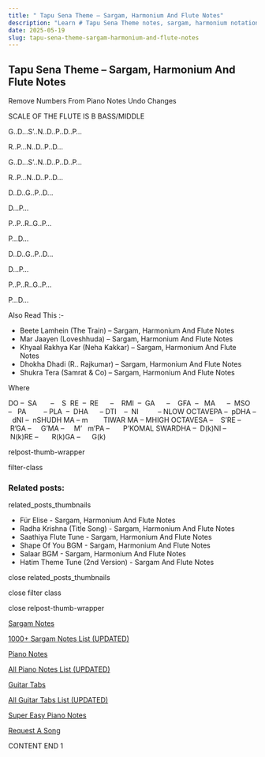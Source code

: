 ```yaml
---
title: " Tapu Sena Theme – Sargam, Harmonium And Flute Notes"
description: "Learn # Tapu Sena Theme notes, sargam, harmonium notations and flute notes. Easy step-by-step tutorial for beginners."
date: 2025-05-19
slug: tapu-sena-theme-sargam-harmonium-and-flute-notes
---
```


## Tapu Sena Theme – Sargam, Harmonium And Flute Notes

Remove Numbers From Piano Notes
Undo Changes

SCALE OF THE FLUTE IS B BASS/MIDDLE

G..D…S’..N..D..P..D..P…

R..P…N..D..P..D…

G..D…S’..N..D..P..D..P…

R..P…N..D..P..D…

D..D..G..P..D…

D…P…

P..P..R..G..P…

P…D…

D..D..G..P..D…

D…P…

P..P..R..G..P…

P…D…

Also Read This :-

- Beete Lamhein (The Train) – Sargam, Harmonium And Flute Notes
- Mar Jaayen (Loveshhuda) – Sargam, Harmonium And Flute Notes
- Khyaal Rakhya Kar (Neha Kakkar) – Sargam, Harmonium And Flute Notes
- Dhokha Dhadi (R.. Rajkumar) – Sargam, Harmonium And Flute Notes
- Shukra Tera (Samrat & Co) – Sargam, Harmonium And Flute Notes

Where

DO –  SA       –    S  RE  –  RE      –    RMI  –  GA      –    GFA  –   MA      –  MSO  –   PA         – PLA  –  DHA      – DTI    –  NI          – NLOW OCTAVEPA –  pDHA –  dNI –  nSHUDH MA – m        TIWAR MA – MHIGH OCTAVESA –    S’RE –     R’GA –     G’MA –     M’   m’PA –       P’KOMAL SWARDHA –  D(k)NI –       N(k)RE –       R(k)GA –      G(k)

relpost-thumb-wrapper

filter-class

### Related posts:

related_posts_thumbnails

- Für Elise - Sargam, Harmonium And Flute Notes
- Radha Krishna (Title Song) - Sargam, Harmonium And Flute Notes
- Saathiya Flute Tune - Sargam, Harmonium And Flute Notes
- Shape Of You BGM - Sargam, Harmonium And Flute Notes
- Salaar BGM - Sargam, Harmonium And Flute Notes
- Hatim Theme Tune (2nd Version) - Sargam And Flute Notes

close related_posts_thumbnails

close filter class

close relpost-thumb-wrapper

[Sargam Notes](/sargam-notes.html)

[1000+ Sargam Notes List (UPDATED)](/all-songs-list-sargam-notes.html)

[Piano Notes](/piano-notes.html)

[All Piano Notes List (UPDATED)](/all-songs-list-piano-notes.html)

[Guitar Tabs](/guitar-tabs.html)

[All Guitar Tabs List (UPDATED)](/all-songs-list-guitar-tabs.html)

[Super Easy Piano Notes](https://studywall.in/)

[Request A Song](/request-a-song.html)

CONTENT END 1
